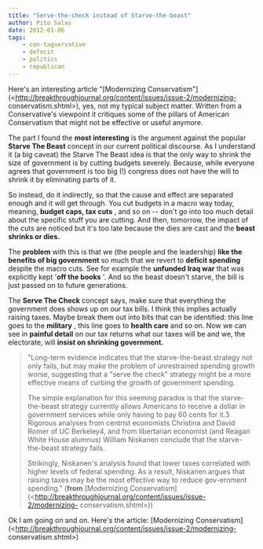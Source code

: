 ```yaml
---
title: "Serve-the-check instead of Starve-the-beast"
author: Pito Salas
date: 2012-01-06
tags:
    - con-tagservative
    - defecit
    - politics
    - republican
---
```




Here's an interesting article "[Modernizing
Conservatism"](<http://breakthroughjournal.org/content/issues/issue-2/modernizing-
conservatism.shtml>), yes, not my typical subject matter. Written from a
Conservative's viewpoint it critiques some of the pillars of American
Conservatism that might not be effective or useful anymore.

The part I found the **most interesting** is the argument against the popular
**Starve The Beast** concept in our current political discourse. As I
understand it (a big caveat) the Starve The Beast idea is that the only way to
shrink the size of government is by cutting budgets severely. Because, while
everyone agrees that government is too big (!) congress does not have the will
to shrink it by eliminating parts of it.

So instead, do it indirectly, so that the cause and effect are separated
enough and it will get through. You cut budgets in a macro way today, meaning,
**budget caps, tax cuts** , and so on -- don't go into too much detail about
the specific stuff you are cutting. And then, tomorrow, the impact of the cuts
are noticed but it's too late because the dies are cast and the **beast
shrinks or dies.**

The **problem** with this is that we (the people and the leadership) **like
the benefits of big government** so much that we revert to **deficit
spending** despite the macro cuts. See for example the **unfunded Iraq war**
that was explicitly kept '**off the books** '. And so the beast doesn't
starve, the bill is just passed on to future generations.

The **Serve The Check** concept says, make sure that everything the government
does shows up on our tax bills. I think this implies actually raising taxes.
Maybe break them out into bits that can be identified: this line goes to the
**military** , this line goes to **health care** and so on. Now we can see in
**painful detail** on our tax returns what our taxes will be and we, the
electorate, will **insist on shrinking government.**

> "Long-term evidence indicates that the starve-the-beast strategy not only
> fails, but may make the problem of unrestrained spending growth worse,
> suggesting that a "serve the check" strategy might be a more effective means
> of curbing the growth of government spending.
>
> The simple explanation for this seeming paradox is that the starve-the-beast
> strategy currently allows Americans to receive a dollar in government
> services while only having to pay 60 cents for it.3 Rigorous analyses from
> centrist economists Christina and David Romer of UC Berkeley4, and from
> libertarian economist (and Reagan White House alumnus) William Niskanen
> conclude that the starve-the-beast strategy fails.
>
> Strikingly, Niskanen's analysis found that lower taxes correlated with
> higher levels of federal spending. As a result, Niskanen argues that raising
> taxes may be the most effective way to reduce gov-ernment spending."
> (**from** [Modernizing
> Conservatism](<http://breakthroughjournal.org/content/issues/issue-2/modernizing-
> conservatism.shtml>))

Ok I am going on and on. Here's the article: [Modernizing
Conservatism](<http://breakthroughjournal.org/content/issues/issue-2/modernizing-
conservatism.shtml>)


